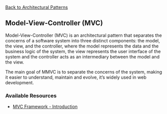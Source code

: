 [Back to Architectural Patterns](08-architectural-patterns.md)
## Model-View-Controller (MVC)
Model-View-Controller (MVC) is an architectural pattern that separates the concerns of a software system into three distinct components: the model, the view, and the controller, where the model represents the data and the business logic of the system, the view represents the user interface of the system and the controller acts as an intermediary between the model and the view.

The main goal of MMVC is to separate the concerns of the system, making it easier to understand, maintain and evolve, it’s widely used in web development.
### Available Resources
- [MVC Framework - Introduction](https://www.tutorialspoint.com/mvc_framework/mvc_framework_introduction.htm)